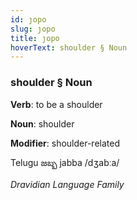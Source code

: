 ```yaml
---
id: ȷopo
slug: ȷopo
title: ȷopo
hoverText: shoulder § Noun
---
```


### shoulder § Noun

**Verb**: to be a shoulder

**Noun**: shoulder

**Modifier**: shoulder-related

Telugu జబ్బ jabba /dʒabːa/

*Dravidian Language Family*